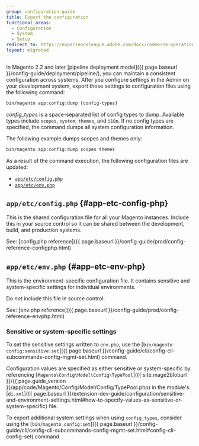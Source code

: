 ```yaml
---
group: configuration-guide
title: Export the configuration
functional_areas:
  - Configuration
  - System
  - Setup
redirect_to: https://experienceleague.adobe.com/docs/commerce-operations/configuration-guide/cli/configuration-management/export-configuration.html
layout: migrated
---
```


In Magento 2.2 and later [pipeline deployment model]({{ page.baseurl }}/config-guide/deployment/pipeline/), you can maintain a consistent configuration across systems. After you configure settings in the Admin on your development system, export those settings to configuration files using the following command:

```bash
bin/magento app:config:dump {config-types}
```

_config_types_ is a space-separated list of config types to dump. Available types include `scopes`, `system`, `themes`, and `i18n`. If no config types are specified, the command dumps all system configuration information.

The following example dumps scopes and themes only:

 ```bash
bin/magento app:config:dump scopes themes
```

As a result of the command execution, the following configuration files are updated:

-  [`app/etc/config.php`](#app-etc-config-php)
-  [`app/etc/env.php`](#app-etc-env-php)

## `app/etc/config.php` {#app-etc-config-php}

This is the shared configuration file for all your Magento instances.
Include this in your source control so it can be shared between the development, build, and production systems.

See: [config.php reference]({{ page.baseurl }}/config-guide/prod/config-reference-configphp.html)

## `app/etc/env.php` {#app-etc-env-php}

This is the environment-specific configuration file.
It contains sensitive and system-specific settings for individual environments.

Do _not_ include this file in source control.

See: [env.php reference]({{ page.baseurl }}/config-guide/prod/config-reference-envphp.html)

### Sensitive or system-specific settings

To set the sensitive settings written to `env.php`, use the [`bin/magento config:sensitive:set`]({{ page.baseurl }}/config-guide/cli/config-cli-subcommands-config-mgmt-set.html) command.

Configuration values are specified as either sensitive or system-specific by referencing [`Magento\Config\Model\Config\TypePool`]({{ site.mage2bloburl }}/{{ page.guide_version }}/app/code/Magento/Config/Model/Config/TypePool.php) in the module's [`di.xml`]({{ page.baseurl }}/extension-dev-guide/configuration/sensitive-and-environment-settings.html#how-to-specify-values-as-sensitive-or-system-specific) file.

To export additional system settings when using `config_types`, consider using the [`bin/magento config:set`]({{ page.baseurl }}/config-guide/cli/config-cli-subcommands-config-mgmt-set.html#config-cli-config-set) command.
